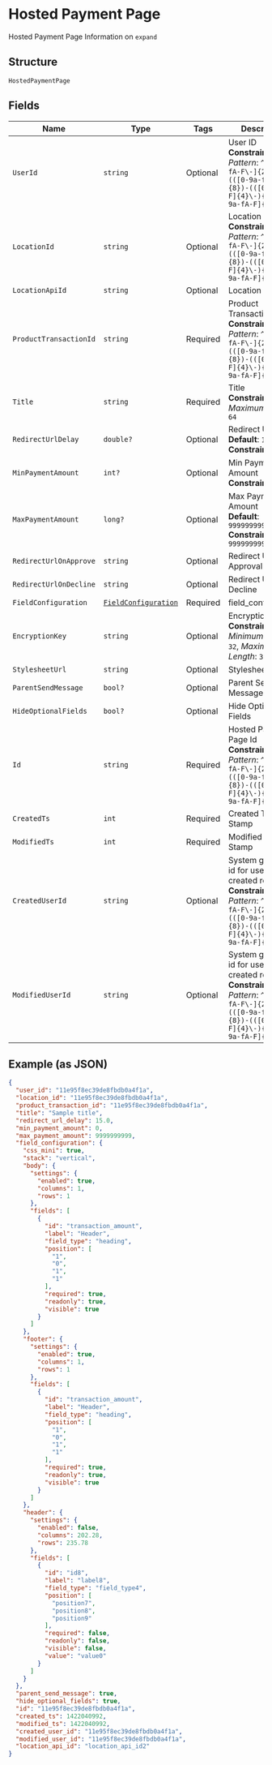 
# Hosted Payment Page

Hosted Payment Page Information on `expand`

## Structure

`HostedPaymentPage`

## Fields

| Name | Type | Tags | Description |
|  --- | --- | --- | --- |
| `UserId` | `string` | Optional | User ID<br>**Constraints**: *Pattern*: `^(([0-9a-fA-F\-]{24,36})\|(([0-9a-fA-F]{8})-(([0-9a-fA-F]{4}\-){3})([0-9a-fA-F]{12})))$` |
| `LocationId` | `string` | Optional | Location ID<br>**Constraints**: *Pattern*: `^(([0-9a-fA-F\-]{24,36})\|(([0-9a-fA-F]{8})-(([0-9a-fA-F]{4}\-){3})([0-9a-fA-F]{12})))$` |
| `LocationApiId` | `string` | Optional | Location Api Id |
| `ProductTransactionId` | `string` | Required | Product Transaction ID<br>**Constraints**: *Pattern*: `^(([0-9a-fA-F\-]{24,36})\|(([0-9a-fA-F]{8})-(([0-9a-fA-F]{4}\-){3})([0-9a-fA-F]{12})))$` |
| `Title` | `string` | Required | Title<br>**Constraints**: *Maximum Length*: `64` |
| `RedirectUrlDelay` | `double?` | Optional | Redirect Url Delay<br>**Default**: `15`<br>**Constraints**: `<= 15` |
| `MinPaymentAmount` | `int?` | Optional | Min Payment Amount<br>**Constraints**: `>= 0` |
| `MaxPaymentAmount` | `long?` | Optional | Max Payment Amount<br>**Default**: `9999999999L`<br>**Constraints**: `<= 9999999999` |
| `RedirectUrlOnApprove` | `string` | Optional | Redirect Url On Approval |
| `RedirectUrlOnDecline` | `string` | Optional | Redirect Url On Decline |
| `FieldConfiguration` | [`FieldConfiguration`](../../doc/models/field-configuration.md) | Required | field_configuration |
| `EncryptionKey` | `string` | Optional | Encryption Key<br>**Constraints**: *Minimum Length*: `32`, *Maximum Length*: `32` |
| `StylesheetUrl` | `string` | Optional | Stylesheet Url |
| `ParentSendMessage` | `bool?` | Optional | Parent Send Message |
| `HideOptionalFields` | `bool?` | Optional | Hide Optional Fields |
| `Id` | `string` | Required | Hosted Payment Page Id<br>**Constraints**: *Pattern*: `^(([0-9a-fA-F\-]{24,36})\|(([0-9a-fA-F]{8})-(([0-9a-fA-F]{4}\-){3})([0-9a-fA-F]{12})))$` |
| `CreatedTs` | `int` | Required | Created Time Stamp |
| `ModifiedTs` | `int` | Required | Modified Time Stamp |
| `CreatedUserId` | `string` | Optional | System generated id for user who created record<br>**Constraints**: *Pattern*: `^(([0-9a-fA-F\-]{24,36})\|(([0-9a-fA-F]{8})-(([0-9a-fA-F]{4}\-){3})([0-9a-fA-F]{12})))$` |
| `ModifiedUserId` | `string` | Optional | System generated id for user who created record<br>**Constraints**: *Pattern*: `^(([0-9a-fA-F\-]{24,36})\|(([0-9a-fA-F]{8})-(([0-9a-fA-F]{4}\-){3})([0-9a-fA-F]{12})))$` |

## Example (as JSON)

```json
{
  "user_id": "11e95f8ec39de8fbdb0a4f1a",
  "location_id": "11e95f8ec39de8fbdb0a4f1a",
  "product_transaction_id": "11e95f8ec39de8fbdb0a4f1a",
  "title": "Sample title",
  "redirect_url_delay": 15.0,
  "min_payment_amount": 0,
  "max_payment_amount": 9999999999,
  "field_configuration": {
    "css_mini": true,
    "stack": "vertical",
    "body": {
      "settings": {
        "enabled": true,
        "columns": 1,
        "rows": 1
      },
      "fields": [
        {
          "id": "transaction_amount",
          "label": "Header",
          "field_type": "heading",
          "position": [
            "1",
            "0",
            "1",
            "1"
          ],
          "required": true,
          "readonly": true,
          "visible": true
        }
      ]
    },
    "footer": {
      "settings": {
        "enabled": true,
        "columns": 1,
        "rows": 1
      },
      "fields": [
        {
          "id": "transaction_amount",
          "label": "Header",
          "field_type": "heading",
          "position": [
            "1",
            "0",
            "1",
            "1"
          ],
          "required": true,
          "readonly": true,
          "visible": true
        }
      ]
    },
    "header": {
      "settings": {
        "enabled": false,
        "columns": 202.28,
        "rows": 235.78
      },
      "fields": [
        {
          "id": "id8",
          "label": "label8",
          "field_type": "field_type4",
          "position": [
            "position7",
            "position8",
            "position9"
          ],
          "required": false,
          "readonly": false,
          "visible": false,
          "value": "value0"
        }
      ]
    }
  },
  "parent_send_message": true,
  "hide_optional_fields": true,
  "id": "11e95f8ec39de8fbdb0a4f1a",
  "created_ts": 1422040992,
  "modified_ts": 1422040992,
  "created_user_id": "11e95f8ec39de8fbdb0a4f1a",
  "modified_user_id": "11e95f8ec39de8fbdb0a4f1a",
  "location_api_id": "location_api_id2"
}
```

